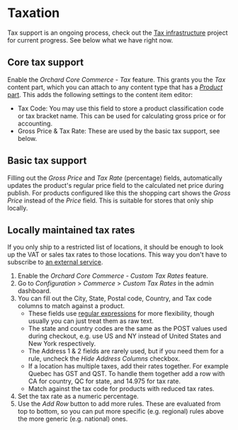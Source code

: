 # Taxation

Tax support is an ongoing process, check out the [Tax infrastructure](https://github.com/OrchardCMS/OrchardCore.Commerce/projects/2) project for current progress. See below what we have right now.

## Core tax support

Enable the _Orchard Core Commerce - Tax_ feature. This grants you the _Tax_ content part, which you can attach to any content type that has a [_Product_ part](products-and-prices.md). This adds the following settings to the content item editor:

- Tax Code: You may use this field to store a product classification code or tax bracket name. This can be used for calculating gross price or for accounting.
- Gross Price & Tax Rate: These are used by the basic tax support, see below.

## Basic tax support

Filling out the _Gross Price_ and _Tax Rate_ (percentage) fields, automatically updates the product's regular price field to the calculated net price during publish. For products configured like this the shopping cart shows the _Gross Price_ instead of the _Price_ field. This is suitable for stores that only ship locally.

## Locally maintained tax rates

If you only ship to a restricted list of locations, it should be enough to look up the VAT or sales tax rates to those locations. This way you don't have to subscribe to [an external service](https://github.com/OrchardCMS/OrchardCore.Commerce/issues/159).

1. Enable the _Orchard Core Commerce - Custom Tax Rates_ feature.
2. Go to _Configuration_ > _Commerce_ > _Custom Tax Rates_ in the admin dashboard.
3. You can fill out the City, State, Postal code, Country, and Tax code columns to match against a product.
   - These fields use [regular expressions](https://learn.microsoft.com/en-us/dotnet/standard/base-types/regular-expressions) for more flexibility, though usually you can just treat them as raw text.
   - The state and country codes are the same as the POST values used during checkout, e.g. use US and NY instead of United States and New York respectively.
   - The Address 1 & 2 fields are rarely used, but if you need them for a rule, uncheck the _Hide Address Columns_ checkbox.
   - If a location has multiple taxes, add their rates together. For example Quebec has GST and QST. To handle them together add a row with CA for country, QC for state, and 14.975 for tax rate.
   - Match against the tax code for products with reduced tax rates.
4. Set the tax rate as a numeric percentage.
5. Use the _Add Row_ button to add more rules. These are evaluated from top to bottom, so you can put more specific (e.g. regional) rules above the more generic (e.g. national) ones.
